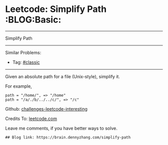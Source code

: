 # Leetcode: Simplify Path     :BLOG:Basic:


---

Simplify Path  

---

Similar Problems:  
-   Tag: [#classic](https://brain.dennyzhang.com/tag/classic)

---

Given an absolute path for a file (Unix-style), simplify it.  

For example,  

    path = "/home/", => "/home"
    path = "/a/./b/../../c/", => "/c"

Github: [challenges-leetcode-interesting](https://github.com/DennyZhang/challenges-leetcode-interesting/tree/master/simplify-path)  

Credits To: [leetcode.com](https://leetcode.com/problems/simplify-path/description/)  

Leave me comments, if you have better ways to solve.  

    ## Blog link: https://brain.dennyzhang.com/simplify-path